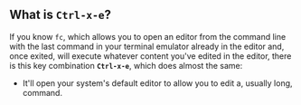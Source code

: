 ## What is `Ctrl-x-e`?

If you know `fc`, which allows you to open an editor from the command line with the last command in your terminal emulator already in the editor and, once exited, will execute whatever content you've edited in the editor, there is this key combination **`Ctrl-x-e`**, which does almost the same:
- It'll open your system's default editor to allow you to edit a, usually long, command.









